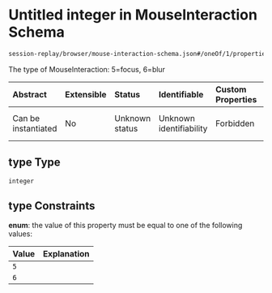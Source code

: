 # Untitled integer in MouseInteraction Schema

```txt
session-replay/browser/mouse-interaction-schema.json#/oneOf/1/properties/type
```

The type of MouseInteraction: 5=focus, 6=blur

| Abstract            | Extensible | Status         | Identifiable            | Custom Properties | Additional Properties | Access Restrictions | Defined In                                                                                                            |
| :------------------ | :--------- | :------------- | :---------------------- | :---------------- | :-------------------- | :------------------ | :-------------------------------------------------------------------------------------------------------------------- |
| Can be instantiated | No         | Unknown status | Unknown identifiability | Forbidden         | Allowed               | Read only           | [mouse-interaction-schema.json\*](../out/session-replay/browser/mouse-interaction-schema.json "open original schema") |

## type Type

`integer`

## type Constraints

**enum**: the value of this property must be equal to one of the following values:

| Value | Explanation |
| :---- | :---------- |
| `5`   |             |
| `6`   |             |
